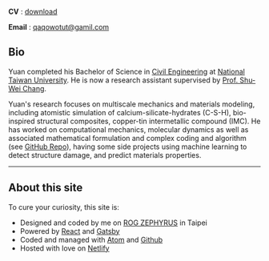 
**CV** : [download](https://drive.google.com/file/d/1oumg9hWhbhjsvoUpB5QpmyBvsQnCMg_c/view?usp=sharing')

**Email** : <a href='mailto:qaqowotut@gmail.com'> qaqowotut@gamil.com </a>

## Bio

Yuan completed his Bachelor of Science in [Civil Engineering](http://www.ce.ntu.edu.tw/en/) at [National Taiwan University](https://www.ntu.edu.tw/english/index.html). He is now a research assistant supervised by [Prof. Shu-Wei Chang](https://sites.google.com/site/ntuchangsw/).

Yuan's research focuses on multiscale mechanics and materials modeling, including atomistic simulation of calcium-silicate-hydrates (C-S-H), bio-inspired structural composites, copper-tin intermetallic compound (IMC). He has worked on computational mechanics, molecular dynamics as well as associated mathematical formulation and complex coding and algorithm (see [GitHub Repo](https://github.com/Chiang-Yuan)), having some side projects using machine learning to detect structure damage, and predict materials properties.

-----

## About this site

To cure your curiosity, this site is:
* Designed and coded by me on [ROG ZEPHYRUS](https://www.asus.com/ROG-Zephyrus-M-GU502-Studio-Edition/) in Taipei
* Powered by [React](https://reactjs.org/) and [Gatsby](https://www.gatsbyjs.org/)
* Coded and managed with [Atom](https://atom.io/) and [Github](https://github.com/)
* Hosted with love on [Netlify](https://www.netlify.com/)


<!--
## Education

* Bachelor of Science, National Taiwan University.
  * Major: Civil Engineering
  * 4.08 Overall GPA / 4.17 Major GPA / 4.09 Last 60 GPA (4.3 scale)
  * Ranking : 7 / 114
  * Thesis : Mechanical properties and stress-strain analysis of calcium-silicate-hydrates via molecular dynamics -->
